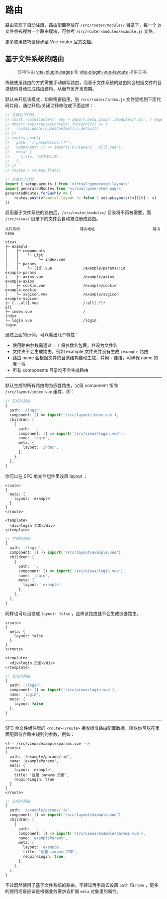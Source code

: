 # 路由

路由实现了自动注册，路由配置存放在 `/src/router/modules/` 目录下，每一个 js 文件会被视为一个路由模块，可参考 `/src/router/modules/example.js` 文件。

更多使用技巧请移步至 Vue-router [官方文档](https://next.router.vuejs.org/zh/)。

## 基于文件系统的路由

> 该特性由 [vite-plugin-pages](https://github.com/hannoeru/vite-plugin-pages) 和 [vite-plugin-vue-layouts](https://github.com/JohnCampionJr/vite-plugin-vue-layouts) 提供支持。

传统使用路由的方式需要手动编写路由，而基于文件系统的路由则会根据文件的目录结构自动生成路由结构，从而节省开发周期。

默认未开启该模式，如果需要启用，到 `/src/router/index.js` 文件里找到下面代码片段，通过开启/关闭注释修改成下面这样：

```ts {2-13,16-20}
// 注释以下代码
// const routesContext: any = import.meta.glob('./modules/*.ts', { eager: true })
// Object.keys(routesContext).forEach((v) => {
//   routes.push(routesContext[v].default)
// })
// routes.push({
//   path: '/:pathMatch(.*)*',
//   component: () => import('@/views/[...all].vue'),
//   meta: {
//     title: '找不到页面',
//   },
// })
// routes = routes.flat()

// 开启以下代码
import { setupLayouts } from 'virtual:generated-layouts'
import generatedRoutes from 'virtual:generated-pages'
generatedRoutes.forEach(v => {
    routes.push(v?.meta?.layout != false ? setupLayouts([v])[0] : v)
})
```

启用基于文件系统的路由后，`/src/router/modules/` 目录将不再被需要，而 `/src/views/` 目录下的文件会自动被注册成路由。

```
文件系统                           路由地址                          路由 name

views
├─ example
│    ├─ components
│    │    └─ List
│    │         └─ index.vue
│    ├─ params
│    │    └─ [id].vue              /example/params/:id              example-params
│    ├─ axios.vue                  /example/axios                   example-axios
│    ├─ cookie.vue                 /example/cookie                  example-cookie
│    └─ svgicon.vue                /example/svgicon                 example-svgicon
├─ [...all].vue                    /:all(.*)*                       all
├─ index.vue                       /                                index
└─ login.vue                       /login                           login
```

通过上面的示例，可以看出几个特性：

- 使用路由参数需通过 `[ ]` 将参数名包裹，并设为文件名
- 文件夹不会生成路由，例如 example 文件夹并没有生成 `/example` 路由
- 路由 name 会根据文件的目录结构自动生成，并用 `-` 连接，可确保 name 的唯一性
- 所有 components 目录均不会生成路由

---

默认生成的所有路由均为嵌套路由，父级 component 指向 `/src/layout/index.vue` 组件，即：

```ts
// 生成的路由
{
  path: '/login',
  component: () => import('/src/layout/index.vue'),
  children: [
    {
      path: '',
      component: () => import('/src/views/login.vue'),
      name: 'login',
      meta: {
        layout: 'index',
      },
    },
  ],
}
```

你可以在 SFC 单文件组件里设置 layout ：

```vue {1-7}
<route>
{
  meta: {
    layout: 'example'
  }
}
</route>

<template>
  <div>login 页面</div>
</template>
```

```ts {4,11}
// 生成的路由
{
  path: '/login',
  component: () => import('/src/layout/example.vue'),
  children: [
    {
      path: '',
      component: () => import('/src/views/login.vue'),
      name: 'login',
      meta: {
        layout: 'example',
      },
    },
  ],
}
```

同样也可以设置成 `layout: false` ，这样该路由就不会生成嵌套路由。

```vue {1-7}
<route>
{
  meta: {
    layout: false
  }
}
</route>

<template>
  <div>login 页面</div>
</template>
```

```ts
// 生成的路由
{
  path: '/login',
  component: () => import('/src/views/login.vue'),
  name: 'login',
  meta: {
    layout: false,
  },
}
```

---

SFC 单文件组件里的 `<route></route>` 接收标准路由配置数据，所以你可以在里面配置符合路由规则的参数，例如：

```vue
<!-- /src/views/example/params.vue -->
<route>
{
  path: '/example/params/:id',
  name: 'exampleParams',
  meta: {
    layout: 'example',
    title: '这是 params 页面',
    requireLogin: true
  }
}
</route>
```

```ts
// 生成的路由
{
  path: '/example/params/:id',
  component: () => import('/src/layout/example.vue'),
  children: [
    {
      path: '',
      component: () => import('/src/views/example/params.vue'),
      name: 'exampleParams',
      meta: {
        layout: 'example',
        title: '这是 params 页面',
        requireLogin: true,
      },
    },
  ],
}
```

不过既然使用了基于文件系统的路由，不建议再手动去设置 `path` 和 `name` ，更多的使用场景应该是根据业务需求去扩展 `meta` 对象里的属性。
